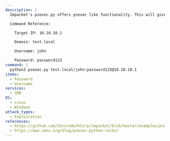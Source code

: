 ```yaml
---
description: |
  Impacket's psexec.py offers psexec like functionality. This will give you an interactive shell on the Windows host.

  Command Reference:

  	Target IP: 10.10.10.1

  	Domain: test.local

  	Username: john

  	Password: password123
command: |
  python3 psexec.py test.local/john:password123@10.10.10.1
items:
  - Password
  - Username
services:
  - SMB
OS:
  - Linux
  - Windows
attack_types:
  - Exploitation
references:
  - https://github.com/SecureAuthCorp/impacket/blob/master/examples/psexec.py 
  - https://www.sans.org/blog/psexec-python-rocks/
---
```

